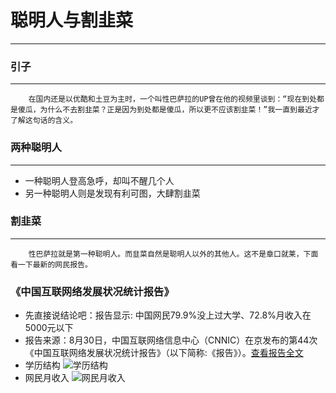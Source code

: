 # 聪明人与割韭菜
***

### 引子
***
		在国内还是以优酷和土豆为主时，一个叫性巴萨拉的UP曾在他的视频里谈到：“现在到处都是傻瓜，为什么不去割韭菜？正是因为到处都是傻瓜，所以更不应该割韭菜！”我一直到最近才了解这句话的含义。

### 两种聪明人
***
* 一种聪明人登高急呼，却叫不醒几个人
* 另一种聪明人则是发现有利可图，大肆割韭菜

### 割韭菜
***
		性巴萨拉就是第一种聪明人。而韭菜自然是聪明人以外的其他人。这不是章口就莱，下面看一下最新的网民报告。

### 《中国互联网络发展状况统计报告》
* 先直接说结论吧：报告显示: 中国网民79.9%没上过大学、72.8%月收入在5000元以下
* 报告来源：8月30日，中国互联网络信息中心（CNNIC）在京发布的第44次《中国互联网络发展状况统计报告》（以下简称:《报告》）。[查看报告全文](http://www.sohu.com/a/298429090_470079)
* 学历结构
![学历结构](http://5b0988e595225.cdn.sohucs.com/images/20190301/3e690cb0b68e474ca07f8279e3165025.jpeg)
* 网民月收入
![ 网民月收入](http://5b0988e595225.cdn.sohucs.com/images/20190301/9222b915d269475eb67ab8cee4a16e22.jpeg)
